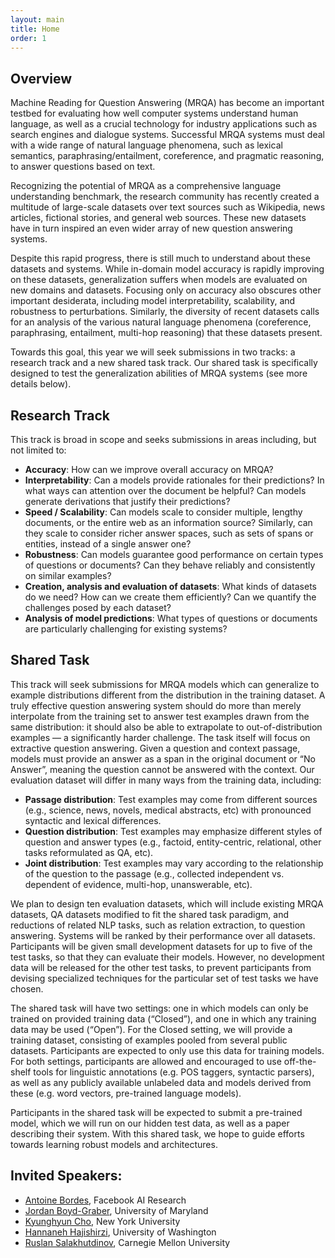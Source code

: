 ```yaml
---
layout: main
title: Home
order: 1
---
```


## Overview

Machine Reading for Question Answering (MRQA) has become an important testbed for evaluating how well computer systems understand human language, as well as a crucial technology for industry applications such as search engines and dialogue systems. Successful MRQA systems must deal with a wide range of natural language phenomena, such as lexical semantics, paraphrasing/entailment, coreference, and pragmatic reasoning, to answer questions based on text. 

Recognizing the potential of MRQA as a comprehensive language understanding benchmark, the research community has recently created a multitude of large-scale datasets over text sources such as Wikipedia, news articles, fictional stories, and general web sources. These new datasets have in turn inspired an even wider array of new question answering systems.

Despite this rapid progress, there is still much to understand about these datasets and systems. While in-domain model accuracy is rapidly improving on these datasets, generalization suffers when models are evaluated on new domains and datasets. Focusing only on accuracy also obscures other important desiderata, including model interpretability, scalability, and robustness to perturbations. Similarly, the diversity of recent datasets calls for an analysis of the various natural language phenomena (coreference, paraphrasing, entailment, multi-hop reasoning) that these datasets present. 

Towards this goal, this year we will seek submissions in two tracks: a research track and a new shared task track. Our shared task is specifically designed to test the generalization abilities of MRQA systems (see more details below).


## Research Track

This track is broad in scope and seeks submissions in areas including, but not limited to:
- **Accuracy**: How can we improve overall accuracy on MRQA?
- **Interpretability**: Can a models provide rationales for their predictions? In what ways can attention over the document be helpful?  Can models generate derivations that justify their predictions?
- **Speed / Scalability**: Can models scale to consider multiple, lengthy documents, or the entire web as an information source?  Similarly, can they scale to consider richer answer spaces, such as sets of spans or entities, instead of a single answer one?
- **Robustness**: Can models guarantee good performance on certain types of questions or documents? Can they behave reliably and consistently on similar examples?
- **Creation, analysis and evaluation of datasets**: What kinds of datasets do we need? How can we create them efficiently? Can we quantify the challenges posed by each dataset?
- **Analysis of model predictions**: What types of questions or documents are particularly challenging for existing systems?


## Shared Task

This track will seek submissions for MRQA models which can generalize to example distributions different from the distribution in the training dataset. A truly effective question answering system should do more than merely interpolate from the training set to answer test examples drawn from the same distribution: it should also be able to extrapolate to out-of-distribution examples — a significantly harder challenge. 
The task itself will focus on extractive question answering. Given a question and context passage, models must provide an answer as a span in the original document or “No Answer”, meaning the question cannot be answered with the context. Our evaluation dataset will differ in many ways from the training data, including:

- **Passage distribution**: Test examples may come from different sources (e.g., science, news, novels, medical abstracts, etc) with pronounced syntactic and lexical differences.
- **Question distribution**: Test examples may emphasize different styles of question and answer types (e.g., factoid, entity-centric, relational, other tasks reformulated as QA, etc).
- **Joint distribution**: Test examples may vary according to the relationship of the question to the passage (e.g., collected independent vs. dependent of evidence, multi-hop, unanswerable, etc).

We plan to design ten evaluation datasets, which will include existing MRQA datasets, QA datasets modified to fit the shared task paradigm, and reductions of related NLP tasks, such as relation extraction, to question answering. Systems will be ranked by their performance over all datasets. Participants will be given small development datasets for up to five of the test tasks, so that they can evaluate their models. However, no development data will be released for the other test tasks, to prevent participants from devising specialized techniques for the particular set of test tasks we have chosen. 

The shared task will have two settings: one in which models can only be trained on provided training data (“Closed”), and one in which any training data may be used (“Open”). For the Closed setting, we will provide a training dataset, consisting of examples pooled from several public datasets. Participants are expected to only use this data for training models. For both settings, participants are allowed and encouraged to use off-the-shelf tools for linguistic annotations (e.g. POS taggers, syntactic parsers), as well as any publicly available unlabeled data and models derived from these (e.g. word vectors, pre-trained language models).

Participants in the shared task will be expected to submit a pre-trained model, which we will run on our hidden test data, as well as a paper describing their system. With this shared task, we hope to guide efforts towards learning robust models and architectures.


## Invited Speakers:
- [Antoine Bordes](https://research.fb.com/people/bordes-antoine/), Facebook AI Research
- [Jordan Boyd-Graber](http://users.umiacs.umd.edu/~jbg/), University of Maryland
- [Kyunghyun Cho](http://www.kyunghyuncho.me/), New York University
- [Hannaneh Hajishirzi](https://homes.cs.washington.edu/~hannaneh/), University of Washington
- [Ruslan Salakhutdinov](http://www.cs.cmu.edu/~rsalakhu/), Carnegie Mellon University

